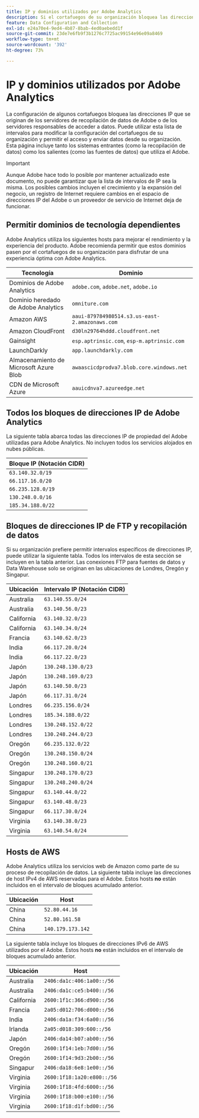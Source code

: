 ```yaml
---
title: IP y dominios utilizados por Adobe Analytics
description: Si el cortafuegos de su organización bloquea las direcciones IP que se originan en Adobe, utilice esta lista para actualizar la configuración del cortafuegos.
feature: Data Configuration and Collection
exl-id: e24a70e4-9ed4-4b87-8bab-4ed0aebedd1f
source-git-commit: 23de7e6fb9f3b1276c7725ac99154e96e09a8469
workflow-type: tm+mt
source-wordcount: '392'
ht-degree: 73%

---
```


# IP y dominios utilizados por Adobe Analytics

La configuración de algunos cortafuegos bloquea las direcciones IP que se originan de los servidores de recopilación de datos de Adobe o de los servidores responsables de acceder a datos. Puede utilizar esta lista de intervalos para modificar la configuración del cortafuegos de su organización y permitir el acceso y enviar datos desde su organización. Esta página incluye tanto los sistemas entrantes (como la recopilación de datos) como los salientes (como las fuentes de datos) que utiliza el Adobe.

>[!IMPORTANT]
>
>Aunque Adobe hace todo lo posible por mantener actualizado este documento, no puede garantizar que la lista de intervalos de IP sea la misma. Los posibles cambios incluyen el crecimiento y la expansión del negocio, un registro de Internet requiere cambios en el espacio de direcciones IP del Adobe o un proveedor de servicio de Internet deja de funcionar.

## Permitir dominios de tecnología dependientes

Adobe Analytics utiliza los siguientes hosts para mejorar el rendimiento y la experiencia del producto. Adobe recomienda permitir que estos dominios pasen por el cortafuegos de su organización para disfrutar de una experiencia óptima con Adobe Analytics.

| Tecnología | Dominio |
| --- | --- |
| Dominios de Adobe Analytics | `adobe.com`, `adobe.net`, `adobe.io` |
| Dominio heredado de Adobe Analytics | `omniture.com` |
| Amazon AWS | `aaui-879784980514.s3.us-east-2.amazonaws.com` |
| Amazon CloudFront | `d30ln29764hddd.cloudfront.net` |
| Gainsight | `esp.aptrinsic.com`, `esp-m.aptrinsic.com` |
| LaunchDarkly | `app.launchdarkly.com` |
| Almacenamiento de Microsoft Azure Blob | `awaascicdprodva7.blob.core.windows.net` |
| CDN de Microsoft Azure | `aauicdnva7.azureedge.net` |

## Todos los bloques de direcciones IP de Adobe Analytics

La siguiente tabla abarca todas las direcciones IP de propiedad del Adobe utilizadas para Adobe Analytics. No incluyen todos los servicios alojados en nubes públicas.

| Bloque IP (Notación CIDR) |
| --- |
| `63.140.32.0/19` |
| `66.117.16.0/20` |
| `66.235.128.0/19` |
| `130.248.0.0/16` |
| `185.34.188.0/22` |

## Bloques de direcciones IP de FTP y recopilación de datos

Si su organización prefiere permitir intervalos específicos de direcciones IP, puede utilizar la siguiente tabla. Todos los intervalos de esta sección se incluyen en la tabla anterior. Las conexiones FTP para fuentes de datos y Data Warehouse solo se originan en las ubicaciones de Londres, Oregón y Singapur.

| Ubicación | Intervalo IP (Notación CIDR) |
| --- | --- |
| Australia | `63.140.55.0/24` |
| Australia | `63.140.56.0/23` |
| California | `63.140.32.0/23` |
| California | `63.140.34.0/24` |
| Francia | `63.140.62.0/23` |
| India | `66.117.20.0/24` |
| India | `66.117.22.0/23` |
| Japón | `130.248.130.0/23` |
| Japón | `130.248.169.0/23` |
| Japón | `63.140.50.0/23` |
| Japón | `66.117.31.0/24` |
| Londres | `66.235.156.0/24` |
| Londres | `185.34.188.0/22` |
| Londres | `130.248.152.0/22` |
| Londres | `130.248.244.0/23` |
| Oregón | `66.235.132.0/22` |
| Oregón | `130.248.150.0/24` |
| Oregón | `130.248.160.0/21` |
| Singapur | `130.248.170.0/23` |
| Singapur | `130.248.240.0/24` |
| Singapur | `63.140.44.0/22` |
| Singapur | `63.140.48.0/23` |
| Singapur | `66.117.30.0/24` |
| Virginia | `63.140.38.0/23` |
| Virginia | `63.140.54.0/24` |

## Hosts de AWS

Adobe Analytics utiliza los servicios web de Amazon como parte de su proceso de recopilación de datos. La siguiente tabla incluye las direcciones de host IPv4 de AWS reservadas para el Adobe. Estos hosts **no** están incluidos en el intervalo de bloques acumulado anterior.

| Ubicación | Host |
| --- | --- |
| China | `52.80.44.16` |
| China | `52.80.161.58` |
| China | `140.179.173.142` |

La siguiente tabla incluye los bloques de direcciones IPv6 de AWS utilizados por el Adobe. Estos hosts **no** están incluidos en el intervalo de bloques acumulado anterior.

| Ubicación | Host |
| --- | --- |
| Australia | `2406:da1c:406:1a00::/56` |
| Australia | `2406:da1c:ce5:b400::/56` |
| California | `2600:1f1c:366:d900::/56` |
| Francia | `2a05:d012:706:d000::/56` |
| India | `2406:da1a:f34:6a00::/56` |
| Irlanda | `2a05:d018:309:600::/56` |
| Japón | `2406:da14:b07:ab00::/56` |
| Oregón | `2600:1f14:1eb:7d00::/56` |
| Oregón | `2600:1f14:9d3:2b00::/56` |
| Singapur | `2406:da18:6e8:1e00::/56` |
| Virginia | `2600:1f18:1a20:e800::/56` |
| Virginia | `2600:1f18:4fd:6000::/56` |
| Virginia | `2600:1f18:b00:e100::/56` |
| Virginia | `2600:1f18:d1f:bd00::/56` |
